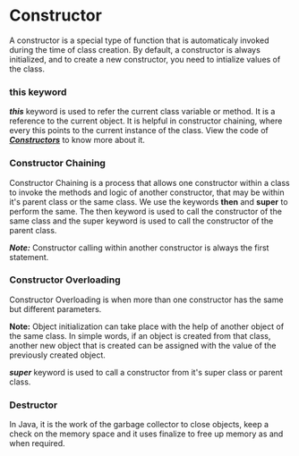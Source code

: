# Constructor

A constructor is a special type of function that is automaticaly invoked during the time of class creation. By default, a constructor is always initialized, and to create a new constructor, you need to intialize values of the class.

### this keyword

**_this_** keyword is used to refer the current class variable or method. It is a reference to the current object. It is helpful in constructor chaining, where every this points to the current instance of the class. View the code of <a href="Constructors.java">**_Constructors_**</a> to know more about it.

### Constructor Chaining

Constructor Chaining is a process that allows one constructor within a class to invoke the methods and logic of another constructor, that may be within it's parent class or the same class. We use the keywords **then** and **super** to perform the same. The then keyword is used to call the constructor of the same class and the super keyword is used to call the constructor of the parent class.

**_Note:_** Constructor calling within another constructor is always the first statement.

### Constructor Overloading

Constructor Overloading is when more than one constructor has the same but different parameters.

**Note:** Object initialization can take place with the help of another object of the same class. In simple words, if an object is created from that class, another new object that is created can be assigned with the value of the previously created object.

**_super_** keyword is used to call a constructor from it's super class or parent class.

### Destructor

In Java, it is the work of the garbage collector to close objects, keep a check on the memory space and it uses finalize to free up memory as and when required. 